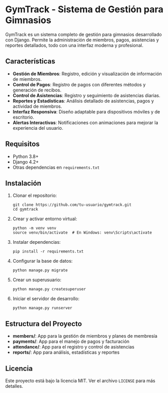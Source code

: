 # GymTrack - Sistema de Gestión para Gimnasios

GymTrack es un sistema completo de gestión para gimnasios desarrollado con Django. Permite la administración de miembros, pagos, asistencias y reportes detallados, todo con una interfaz moderna y profesional.

## Características

- **Gestión de Miembros**: Registro, edición y visualización de información de miembros.
- **Control de Pagos**: Registro de pagos con diferentes métodos y generación de recibos.
- **Control de Asistencias**: Registro y seguimiento de asistencias diarias.
- **Reportes y Estadísticas**: Análisis detallado de asistencias, pagos y actividad de miembros.
- **Interfaz Responsiva**: Diseño adaptable para dispositivos móviles y de escritorio.
- **Alertas Interactivas**: Notificaciones con animaciones para mejorar la experiencia del usuario.

## Requisitos

- Python 3.8+
- Django 4.2+
- Otras dependencias en `requirements.txt`

## Instalación

1. Clonar el repositorio:
   ```
   git clone https://github.com/tu-usuario/gymtrack.git
   cd gymtrack
   ```

2. Crear y activar entorno virtual:
   ```
   python -m venv venv
   source venv/bin/activate  # En Windows: venv\Scripts\activate
   ```

3. Instalar dependencias:
   ```
   pip install -r requirements.txt
   ```

4. Configurar la base de datos:
   ```
   python manage.py migrate
   ```

5. Crear un superusuario:
   ```
   python manage.py createsuperuser
   ```

6. Iniciar el servidor de desarrollo:
   ```
   python manage.py runserver
   ```

## Estructura del Proyecto

- **members/**: App para la gestión de miembros y planes de membresía
- **payments/**: App para el manejo de pagos y facturación
- **attendance/**: App para el registro y control de asistencias
- **reports/**: App para análisis, estadísticas y reportes



## Licencia

Este proyecto está bajo la licencia MIT. Ver el archivo `LICENSE` para más detalles.


